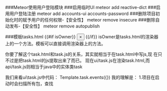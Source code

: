 ###Meteor使用用户登陆模块
###启用临时UI
meteor add reactive-dict
###启用用户登陆注册
meteor add accounts-ui accounts-password
###删除项目初始化时的赋予用户的任何权限-【安全性】
meteor remove insecure
###删除自动发布-【安全性】
meteor remove autopublish

###模板tasks.html
        {{#if isOwner}}
            <button class="delete">&times;</button>
        {{/if}}
isOwner是tasks.html的渲染器上的一个方法。模板可以直接调用渲染器上的方法。

你要了解这个task.html和task.js的关系，其实就相当于在task.html中写js,现
在只不过是把task.html的js提取出来了而已。
现在ui/task.js在渲染task.html,而api/task.js则相当于java中的实体类task

我们来看ui\task.js中代码：
    Template.task.events({})
我的理解是：
    1.项目在启动时会扫描所有包，查找<template name="task">,找到后，将其
作为一个对象(task)注册到Template对象【全局对象】内。
    2.所以你在ui\task.js中可以使用Template.task获取这个task对象。获取到
这个对象后你既可以为其注册事件也可以为其注册方法。这里的注册事件最终还是为
模板里的dom元素注册事件。
    3.注册事件：Template.task.events({})
    4.注册方法：Template.task.helpers({}),模板渲染器里面注册的方法
在模板中可以直接拿过来使用。

下面我们在来看一下api\task.js，在我眼中其实这就是一个service类而已。或者你
可以说他是一个封装了实体类task的service，简称taskService。
因为毕竟这不像java那样分割的那么明细。这里仿佛没有实体类的概念，有的仅仅
只有一个mongoDB【一个存储着实体类的数据库】。
    Meteor.methods({})
类比于Template,貌似Meteor也是一个全局变量，不过貌似这个全局变量是用来
封装所有service的。
在这个Meteor对象的method里注册了一些有关task的行为。而且：
    'tasks.insert'(text) {},
冒失tasks.insert仅仅是以一个方法名成而已，为什么要用字符串呢？可能是为了更清晰
的表述，或者死皮赖脸的想往面向对象上贴吧。这个方法名是可以随意写的【不知道能不能
重复】，不过你调用的时候要保存一致才行。

订阅--》发布
看过整个代码实现过程，订阅-发布到底充当着一个什么样的角色？对于前后台逻辑来说，
订阅是属于前台的，发布是属于后台的。订阅只能看到已经发布的信息，别人没发布的信
息是看不到的。
我们看代码分析：
    if (Meteor.isServer) {
      // This code only runs on the server
      Meteor.publish('tasks', function tasksPublication() {
        // where private != true or owner == this.userId
        return Tasks.find({
                    $or:[
                        { private : {$ne:true} },
                        { owner : this.userId },
                    ]
                });
      });
    }
服务器上注册并发布了一个tasks消息【类似于公众号吧】,这个tasks消息里到底有
哪些内容？在回调函数里，将要发布的内容查询处来作为消息内容，然后发布出去。
现在消息是发布出去了，你订阅不订阅是你自己的事情，你订阅了你就能看这条消息，你
没订阅就看不到。所以接下来我们要在前台去订阅这个公众号了：

        // 在模板创建的时候订阅内容
        Template.body.onCreated(function bodyOnCreated() {
            this.state = new ReactiveDict();
            // 订阅公众号
            Meteor.subscribe('tasks');
        });

这样前台就能看到公众号里推送的内容啦！当然这里理解为公众号是很不合理的，它代表
的东西更加广泛，作为控制前后台数据传输安全性工具来说，它的添加可以保证数据的私有性。